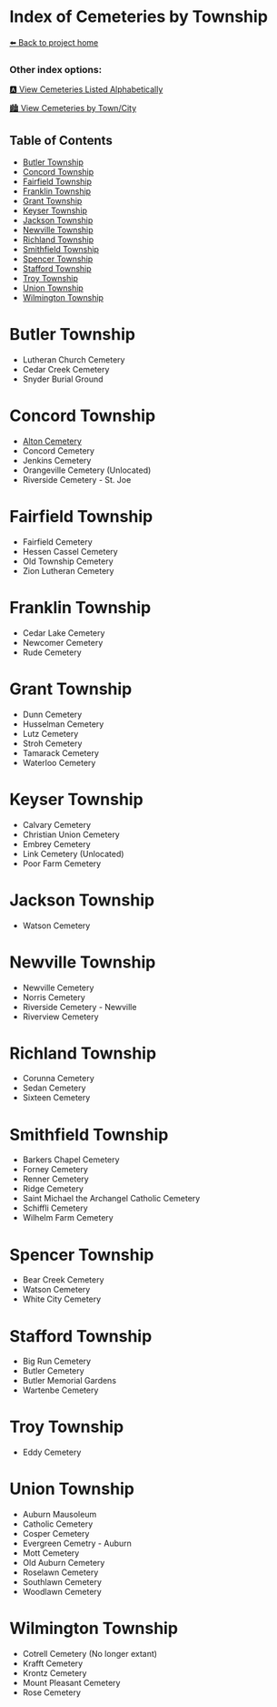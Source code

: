 # Index of Cemeteries by Township

[:arrow_left: Back to project home](https://github.com/FyoAtEPL/DeKalbCemeteries "Back to project home")

### Other index options:
[:a: View Cemeteries Listed Alphabetically](https://github.com/FyoAtEPL/DeKalbCemeteries/blob/main/cemeteriesAlphabetical.md "View Cemeteries Listed Alphabetcially")

[:cityscape: View Cemeteries by Town/City](https://github.com/FyoAtEPL/DeKalbCemeteries/blob/main/cemeteriesTownCity.md "View Cemeteries by Town/City")

## Table of Contents
- [Butler Township](#butler-township)
- [Concord Township](#concord-township)
- [Fairfield Township](#fairfield-township)
- [Franklin Township](#franklin-township)
- [Grant Township](#franklin-township)
- [Keyser Township](#keyser-township)
- [Jackson Township](#jackson-township)
- [Newville Township](#newville-township)
- [Richland Township](#richland-township)
- [Smithfield Township](#smithfield-township)
- [Spencer Township](#spencer-township)
- [Stafford Township](#stafford-township)
- [Troy Township](#troy-township)
- [Union Township](#union-township)
- [Wilmington Township](#wilmington-township)

# Butler Township
- Lutheran Church Cemetery
- Cedar Creek Cemetery
- Snyder Burial Ground

# Concord Township
- [Alton Cemetery](https://github.com/FyoAtEPL/DeKalbCemeteries/blob/main/cemeteryFiles/Alton.md "Alton Cemetery")
- Concord Cemetery
- Jenkins Cemetery
- Orangeville Cemetery (Unlocated)
- Riverside Cemetery - St. Joe

# Fairfield Township
- Fairfield Cemetery
- Hessen Cassel Cemetery
- Old Township Cemetery
- Zion Lutheran Cemetery

# Franklin Township
- Cedar Lake Cemetery
- Newcomer Cemetery
- Rude Cemetery

# Grant Township
- Dunn Cemetery
- Husselman Cemetery
- Lutz Cemetery
- Stroh Cemetery
- Tamarack Cemetery
- Waterloo Cemetery

# Keyser Township
- Calvary Cemetery
- Christian Union Cemetery
- Embrey Cemetery
- Link Cemetery (Unlocated)
- Poor Farm Cemetery

# Jackson Township
- Watson Cemetery

# Newville Township
- Newville Cemetery
- Norris Cemetery
- Riverside Cemetery - Newville
- Riverview Cemetery

# Richland Township
- Corunna Cemetery
- Sedan Cemetery
- Sixteen Cemetery

# Smithfield Township
- Barkers Chapel Cemetery
- Forney Cemetery
- Renner Cemetery
- Ridge Cemetery
- Saint Michael the Archangel Catholic Cemetery
- Schiffli Cemetery
- Wilhelm Farm Cemetery

# Spencer Township
- Bear Creek Cemetery
- Watson Cemetery
- White City Cemetery

# Stafford Township
- Big Run Cemetery
- Butler Cemetery
- Butler Memorial Gardens
- Wartenbe Cemetery

# Troy Township
- Eddy Cemetery

# Union Township
- Auburn Mausoleum
- Catholic Cemetery
- Cosper Cemetery
- Evergreen Cemetry - Auburn
- Mott Cemetery
- Old Auburn Cemetery
- Roselawn Cemetery
- Southlawn Cemetery
- Woodlawn Cemetery

# Wilmington Township
- Cotrell Cemetery (No longer extant)
- Krafft Cemetery
- Krontz Cemetery
- Mount Pleasant Cemetery
- Rose Cemetery
